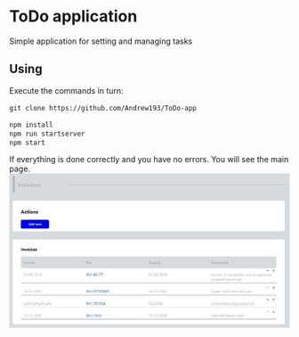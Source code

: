 # ToDo application

Simple application for setting and managing tasks

## Using
Execute the commands in turn:
```git
git clone https://github.com/Andrew193/ToDo-app
```
```npm
npm install
npm run startserver
npm start
```
If everything is done correctly and you have no errors. You will see the main page.
![Main page](./todo.jpg)
